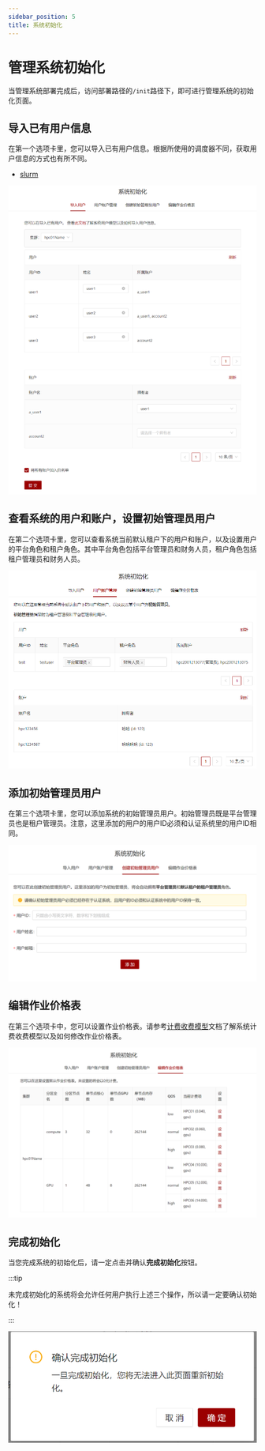 ```yaml
---
sidebar_position: 5
title: 系统初始化
---
```


# 管理系统初始化

当管理系统部署完成后，访问部署路径的`/init`路径下，即可进行管理系统的初始化页面。

## 导入已有用户信息

在第一个选项卡里，您可以导入已有用户信息。根据所使用的调度器不同，获取用户信息的方式也有所不同。

- [slurm](../schedulers/slurm.md#导入已有用户信息)

![导入已有用户信息](./import-users.png)

## 查看系统的用户和账户，设置初始管理员用户

在第二个选项卡里，您可以查看系统当前默认租户下的用户和账户，以及设置用户的平台角色和租户角色。其中平台角色包括平台管理员和财务人员，租户角色包括租户管理员和财务人员。

![管理系统的用户和账户](./manage-users.png)

## 添加初始管理员用户

在第三个选项卡里，您可以添加系统的初始管理员用户。初始管理员既是平台管理员也是租户管理员。注意，这里添加的用户的用户ID必须和认证系统里的用户ID相同。

![添加平台管理员用户](./add-init-admins.png)

## 编辑作业价格表

在第三个选项卡中，您可以设置作业价格表。请参考[计费收费模型](../../../../info/mis/business/billing.mdx#从网页编辑作业价格表)文档了解系统计费收费模型以及如何修改作业价格表。

![修改作业价格表](./init-prices.png)

## 完成初始化

当您完成系统的初始化后，请一定点击并确认**完成初始化**按钮。

:::tip

未完成初始化的系统将会允许任何用户执行上述三个操作，所以请一定要确认初始化！

:::

![初始化完成](./init-complete.png)
